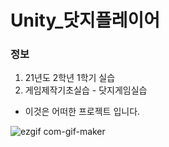 # Unity_닷지플레이어
### 정보
1. 21년도 2학년 1학기 실습
2. 게임제작기초실습 - 닷지게임실습
 - 이것은 어떠한 프로젝트 입니다.

![ezgif com-gif-maker](https://user-images.githubusercontent.com/80022610/118427321-e46dfe80-b707-11eb-8569-fb2e25ac5f12.gif)
